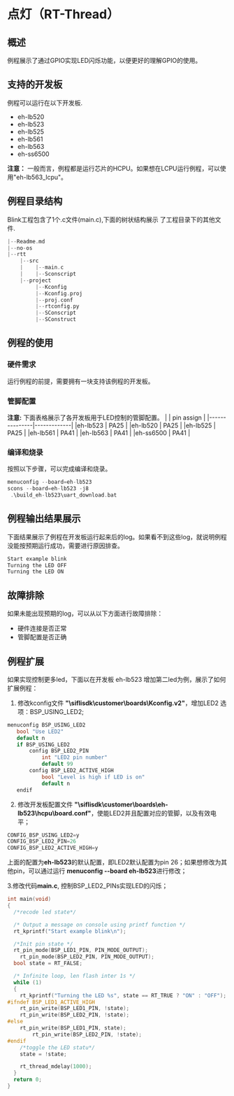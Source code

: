 # 点灯（RT-Thread）
## 概述
例程展示了通过GPIO实现LED闪烁功能，以便更好的理解GPIO的使用。

## 支持的开发板
例程可以运行在以下开发板.
* eh-lb520
* eh-lb523
* eh-lb525
* eh-lb561
* eh-lb563
* eh-ss6500

**注意：** 一般而言，例程都是运行芯片的HCPU。如果想在LCPU运行例程，可以使用"eh-lb563_lcpu"。

## 例程目录结构
Blink工程包含了1个.c文件(main.c),下面的树状结构展示 了工程目录下的其他文件.
```c
|--Readme.md
|--no-os
|--rtt
    |--src
    |    |--main.c
    |    |--Sconscript
    |--project  
         |--Kconfig
         |--Kconfig.proj
         |--proj.conf
         |--rtconfig.py
         |--SConscript
         |--SConstruct
```
## 例程的使用
### 硬件需求
运行例程的前提，需要拥有一块支持该例程的开发板。
### 管脚配置
**注意:** 下面表格展示了各开发板用于LED控制的管脚配置。
|               | pin assign  |
|---------------|-------------|
|eh-lb523    |    PA25     |
|eh-lb520    |    PA25     |
|eh-lb525    |    PA25     |
|eh-lb561    |    PA41     |
|eh-lb563    |    PA41     |
|eh-ss6500   |    PA41     |

### 编译和烧录
按照以下步骤，可以完成编译和烧录。
```c
menuconfig --board=eh-lb523
scons --board=eh-lb523 -j8
 .\build_eh-lb523\uart_download.bat
```
## 例程输出结果展示
下面结果展示了例程在开发板运行起来后的log。如果看不到这些log，就说明例程没能按预期运行成功，需要进行原因排查。
```c
Start example blink
Turning the LED OFF
Turning the LED ON
```
 ## 故障排除
如果未能出现预期的log，可以从以下方面进行故障排除：
* 硬件连接是否正常
* 管脚配置是否正确  

 ## 例程扩展
 
 如果实现控制更多led，下面以在开发板 eh-lb523 增加第二led为例，展示了如何扩展例程：
 1.  修改kconfig文件 **"\siflisdk\customer\boards\Kconfig.v2"**，增加LED2 选项：BSP_USING_LED2;
 ```c
 menuconfig BSP_USING_LED2
    bool "Use LED2"
    default n
    if BSP_USING_LED2  
        config BSP_LED2_PIN
            int "LED2 pin number"
            default 99
        config BSP_LED2_ACTIVE_HIGH
            bool "Level is high if LED is on"
            default n
    endif 
```
 2.  修改开发板配置文件 **"\siflisdk\customer\boards\eh-lb523\hcpu\board.conf"**，使能LED2并且配置对应的管脚，以及有效电平；
  ```c
CONFIG_BSP_USING_LED2=y
CONFIG_BSP_LED2_PIN=26
CONFIG_BSP_LED2_ACTIVE_HIGH=y
```
上面的配置为**eh-lb523**的默认配置，即LED2默认配置为pin 26；如果想修改为其他pin，可以通过运行 **menuconfig --board eh-lb523**进行修改；

3.修改代码**main.c**, 控制BSP_LED2_PINs实现LED的闪烁；
  ```c
int main(void)
{
    /*recode led state*/

    /* Output a message on console using printf function */
    rt_kprintf("Start example blink\n");

    /*Init pin state */
    rt_pin_mode(BSP_LED1_PIN, PIN_MODE_OUTPUT);
	  rt_pin_mode(BSP_LED2_PIN, PIN_MODE_OUTPUT);
    bool state = RT_FALSE;

    /* Infinite loop, len flash inter 1s */
    while (1)
    {
      rt_kprintf("Turning the LED %s", state == RT_TRUE ? "ON" : "OFF");
#ifndef BSP_LED1_ACTIVE_HIGH
      rt_pin_write(BSP_LED1_PIN, !state);
      rt_pin_write(BSP_LED2_PIN, !state);
#else
      rt_pin_write(BSP_LED1_PIN, state);
		  rt_pin_write(BSP_LED2_PIN, !state);
#endif
      /*toggle the LED statu*/
      state = !state;

      rt_thread_mdelay(1000);
    }
    return 0;
}
```